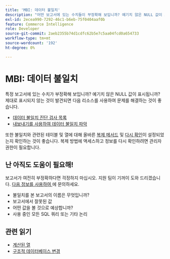 ```yaml
---
title: 'MBI: 데이터 불일치'
description: "어떤 보고서에 있는 수치들이 부정확해 보입니까? 예기치 않은 NULL 값이 표시됩니까? 제대로 표시되지 않는 것이 발견되면 다음 리소스를 사용하여 문제를 해결하는 것이 좋습니다."
exl-id: 2ecea990-7292-46c1-b6eb-75f0404aaf0b
feature: Commerce Intelligence
role: Developer
source-git-commit: 2aeb2355b74d1cdfc62b5e7c5aa04fcd0a654733
workflow-type: tm+mt
source-wordcount: '192'
ht-degree: 0%

---
```


# MBI: 데이터 불일치

특정 보고서에 있는 수치가 부정확해 보입니까? 예기치 않은 NULL 값이 표시됩니까? 제대로 표시되지 않는 것이 발견되면 다음 리소스를 사용하여 문제를 해결하는 것이 좋습니다.

* [데이터 불일치 진단 검사 목록](/help/troubleshooting/miscellaneous/diagnosing-a-data-discrepancy.md)
* [내보내기를 사용하여 데이터 불일치 파악](/help/troubleshooting/miscellaneous/using-data-exports-to-pinpoint-discrepancies.md)

또한 불일치와 관련된 테이블 및 열에 대해 올바른 [복제 메서드](https://experienceleague.adobe.com/ko/docs/commerce-business-intelligence/mbi/analyze/warehouse-manager/cfg-replication-methods) 및 [다시 확인](https://experienceleague.adobe.com/ko/docs/commerce-business-intelligence/mbi/analyze/warehouse-manager/cfg-data-rechecks)이 설정되었는지 확인하는 것이 좋습니다. 복제 방법에 액세스하고 정보를 다시 확인하려면 관리자 권한이 필요합니다.

## 난 아직도 도움이 필요해!

보고서가 여전히 부정확하다면 걱정하지 마십시오. 지원 팀이 기꺼이 도와 드리겠습니다. [다음 정보를 사용하여 ](/help/help-center-guide/help-center/magento-help-center-user-guide.md#submit-ticket)에 문의하세요.

* 불일치를 본 보고서의 이름은 무엇입니까?
* 보고서에서 잘못된 값
* 어떤 값을 볼 것으로 예상합니까?
* 사용 중인 모든 SQL 쿼리 또는 기타 논리

## 관련 읽기

* [계산된 열](/help/how-to/general/mbi-creating-and-editing-advanced-calculated-columns.md)
* [구조적 데이터베이스 변경](https://experienceleague.adobe.com/docs/commerce-business-intelligence/mbi/analyze/connecting/data-migration-services.html?lang=ko)
